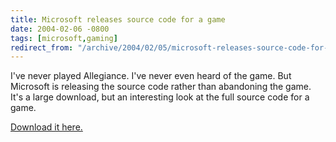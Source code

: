 ```yaml
---
title: Microsoft releases source code for a game
date: 2004-02-06 -0800
tags: [microsoft,gaming]
redirect_from: "/archive/2004/02/05/microsoft-releases-source-code-for-a-game.aspx/"
---
```


I've never played Allegiance. I've never even heard of the game. But
Microsoft is releasing the source code rather than abandoning the game.
It's a large download, but an interesting look at the full source code
for a game.

[Download it here.](http://research.microsoft.com/research/allegiance/)

